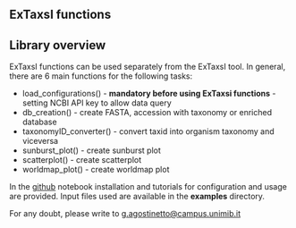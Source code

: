 ExTaxsI functions
-----------------

Library overview
----------------
ExTaxsI functions can be used separately from the ExTaxsI tool. In general, there are 6 main functions for the following tasks: 


*   load_configurations() - **mandatory before using ExTaxsi functions** - setting NCBI API key to allow data query
*   db_creation() - create FASTA, accession with taxonomy or enriched database
*   taxonomyID_converter() - convert taxid into organism taxonomy and viceversa
*   sunburst_plot() - create sunburst plot
*   scatterplot() - create scatterplot
*   worldmap_plot() - create worldmap plot

In the [github](https://github.com/qLSLab/ExTaxsI/blob/master/library/functions_installation_and_tutorial.ipynb) notebook installation and tutorials for configuration and usage are provided. 
Input files used are available in the **examples** directory.

For any doubt, please write to g.agostinetto@campus.unimib.it
